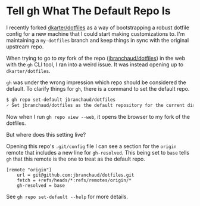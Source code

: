 # Tell gh What The Default Repo Is

I recently forked [dkarter/dotfiles](https://github.com/dkarter/dotfiles) as a
way of bootstrapping a robust dotfile config for a new machine that I could
start making customizations to. I'm maintaining a `my-dotfiles` branch and keep
things in sync with the original upstream repo.

When trying to go to *my* fork of the repo
([jbranchaud/dotfiles](https://github.com/jbranchaud/dotfiles)) in the web with
the `gh` CLI tool, I ran into a weird issue. It was instead opening up to
`dkarter/dotfiles`.

`gh` was under the wrong impression which repo should be considered the default.
To clarify things for `gh`, there is a command to set the default repo.

```bash
$ gh repo set-default jbranchaud/dotfiles
✓ Set jbranchaud/dotfiles as the default repository for the current directory
```

Now when I run `gh repo view --web`, it opens the browser to my fork of the
dotfiles.

But where does this setting live?

Opening this repo's `.git/config` file I can see a section for the `origin`
remote that includes a new line for `gh-resolved`. This being set to `base`
tells `gh` that this remote is the one to treat as the default repo.

```
[remote "origin"]
	url = git@github.com:jbranchaud/dotfiles.git
	fetch = +refs/heads/*:refs/remotes/origin/*
	gh-resolved = base

```

See `gh repo set-default --help` for more details.
